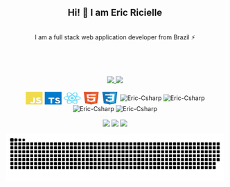 <!--
**TucanoWeb/TucanoWeb** is a ✨ _special_ ✨ repository because its `README.md` (this file) appears on your GitHub profile.

Here are some ideas to get you started:

- 🔭 I’m currently working on ...
- 🌱 I’m currently learning ...
- 👯 I’m looking to collaborate on ...
- 🤔 I’m looking for help with ...
- 💬 Ask me about ...
- 📫 How to reach me: ...
- 😄 Pronouns: ...
- ⚡ Fun fact: ...
-->



<div align="center">
  <div style="margin-bottom: 25px">
<h2> Hi! 👋 I am Eric Ricielle </h2><br>
    I am a full stack web application developer from Brazil ⚡
  </div>
</div>

<div>
  <br>
  <br>
  <br>
</div>

 <div align="center">
    <a href="https://github.com/TucanoWeb">
      <img 
           height="250em"
           src="https://github-profile-summary-cards.vercel.app/api/cards/stats?username=TucanoWeb&theme=github_dark&hide_border=true"
           />
      <img
        height="250em"
        src="https://github-readme-stats-git-masterrstaa-rickstaa.vercel.app/api/top-langs/?username=TucanoWeb&&show_icons=true&theme=gotham&layout=compact&langs_count=10"
      />
    </a>
  </div>

  <div align="center">
    <div style="display: inline_block"><br>
      <img align="center" alt="Eric-Js" height="30" width="40" src="https://raw.githubusercontent.com/devicons/devicon/master/icons/javascript/javascript-plain.svg">
      <img align="center" alt="Eric-Ts" height="30" width="40" src="https://raw.githubusercontent.com/devicons/devicon/master/icons/typescript/typescript-plain.svg">
      <img align="center" alt="Eric-React" height="30" width="40" src="https://raw.githubusercontent.com/devicons/devicon/master/icons/react/react-original.svg">
      <img align="center" alt="Eric-HTML" height="30" width="40" src="https://raw.githubusercontent.com/devicons/devicon/master/icons/html5/html5-original.svg">
      <img align="center" alt="Eric-CSS" height="30" width="40" src="https://raw.githubusercontent.com/devicons/devicon/master/icons/css3/css3-original.svg">
      <img align="center" alt="Eric-Csharp" height="30" width="40" src="https://cdn.jsdelivr.net/gh/devicons/devicon/icons/androidstudio/androidstudio-original.svg" />
      <img align="center" alt="Eric-Csharp" height="30" width="40" src="https://cdn.jsdelivr.net/gh/devicons/devicon/icons/git/git-original.svg" />
      <img align="center" alt="Eric-Csharp" height="30" width="40" src="https://cdn.jsdelivr.net/gh/devicons/devicon/icons/github/github-original.svg" />
      <img align="center" alt="Eric-Csharp" height="30" width="40" src="https://cdn.jsdelivr.net/gh/devicons/devicon/icons/vscode/vscode-original.svg" />
    </div>
  </div>

  <br/>
  <div align="center"> 
     <a href="https://instagram.com/mr.ericrith/" target="_blank"><img src="https://img.shields.io/badge/-Instagram-%23E4405F?style=for-the-badge&logo=instagram&logoColor=white"/></a>
    <a href = "mailto:ericricielle@tucanoweb.com.br"><img src="https://img.shields.io/badge/-Gmail-%23333?style=for-the-badge&logo=gmail&logoColor=white" target="_blank"></a>
    <a href="https://www.linkedin.com/in/eric-ricielle-2aa1ba237/" target="_blank"><img src="https://img.shields.io/badge/-LinkedIn-%230077B5?style=for-the-badge&logo=linkedin&logoColor=white" target="_blank"></a> 
 
  ![Snake animation](https://github.com/TucanoWeb/TucanoWeb/blob/main/github-contribution-grid-snake.svg)
 
</div>
